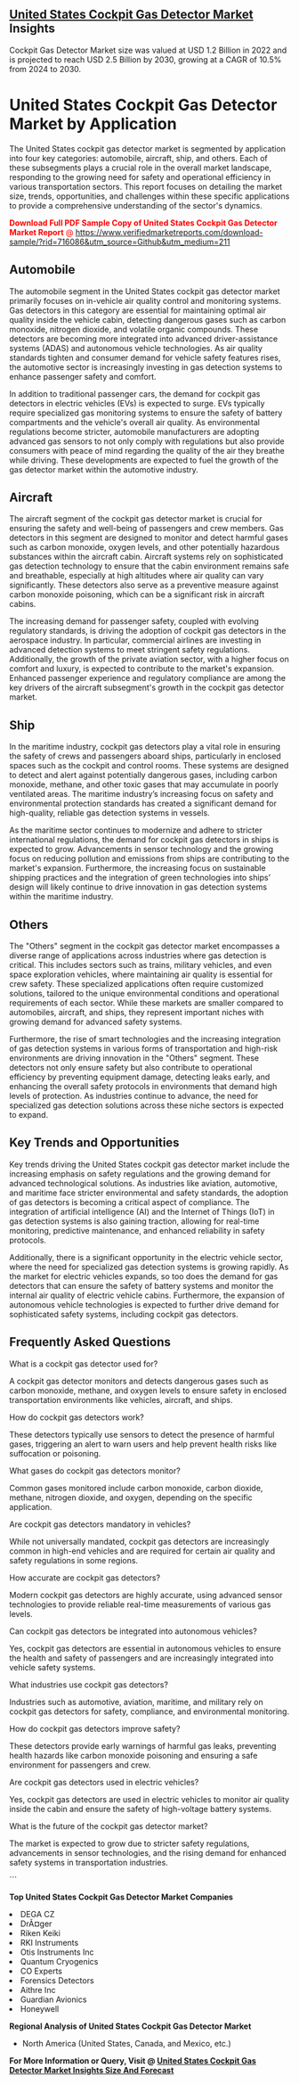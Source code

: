 <h2><a href="https://www.verifiedmarketreports.com/download-sample/?rid=716086&amp;utm_source=Github&amp;utm_medium=211" target="_blank">United States Cockpit Gas Detector Market</a> Insights</h2><p>Cockpit Gas Detector Market size was valued at USD 1.2 Billion in 2022 and is projected to reach USD 2.5 Billion by 2030, growing at a CAGR of 10.5% from 2024 to 2030.</p><p><h1>United States Cockpit Gas Detector Market by Application</h1><p>The United States cockpit gas detector market is segmented by application into four key categories: automobile, aircraft, ship, and others. Each of these subsegments plays a crucial role in the overall market landscape, responding to the growing need for safety and operational efficiency in various transportation sectors. This report focuses on detailing the market size, trends, opportunities, and challenges within these specific applications to provide a comprehensive understanding of the sector's dynamics.</p><p><p><span class=""><span style="color: #ff0000;"><strong>Download Full PDF Sample Copy of United States Cockpit Gas Detector Market Report</strong> @ </span><a href="https://www.verifiedmarketreports.com/download-sample/?rid=716086&amp;utm_source=Github&amp;utm_medium=211" target="_blank">https://www.verifiedmarketreports.com/download-sample/?rid=716086&amp;utm_source=Github&amp;utm_medium=211</a></span></p></p><h2>Automobile</h2><p>The automobile segment in the United States cockpit gas detector market primarily focuses on in-vehicle air quality control and monitoring systems. Gas detectors in this category are essential for maintaining optimal air quality inside the vehicle cabin, detecting dangerous gases such as carbon monoxide, nitrogen dioxide, and volatile organic compounds. These detectors are becoming more integrated into advanced driver-assistance systems (ADAS) and autonomous vehicle technologies. As air quality standards tighten and consumer demand for vehicle safety features rises, the automotive sector is increasingly investing in gas detection systems to enhance passenger safety and comfort.</p><p>In addition to traditional passenger cars, the demand for cockpit gas detectors in electric vehicles (EVs) is expected to surge. EVs typically require specialized gas monitoring systems to ensure the safety of battery compartments and the vehicle's overall air quality. As environmental regulations become stricter, automobile manufacturers are adopting advanced gas sensors to not only comply with regulations but also provide consumers with peace of mind regarding the quality of the air they breathe while driving. These developments are expected to fuel the growth of the gas detector market within the automotive industry.</p><h2>Aircraft</h2><p>The aircraft segment of the cockpit gas detector market is crucial for ensuring the safety and well-being of passengers and crew members. Gas detectors in this segment are designed to monitor and detect harmful gases such as carbon monoxide, oxygen levels, and other potentially hazardous substances within the aircraft cabin. Aircraft systems rely on sophisticated gas detection technology to ensure that the cabin environment remains safe and breathable, especially at high altitudes where air quality can vary significantly. These detectors also serve as a preventive measure against carbon monoxide poisoning, which can be a significant risk in aircraft cabins.</p><p>The increasing demand for passenger safety, coupled with evolving regulatory standards, is driving the adoption of cockpit gas detectors in the aerospace industry. In particular, commercial airlines are investing in advanced detection systems to meet stringent safety regulations. Additionally, the growth of the private aviation sector, with a higher focus on comfort and luxury, is expected to contribute to the market's expansion. Enhanced passenger experience and regulatory compliance are among the key drivers of the aircraft subsegment's growth in the cockpit gas detector market.</p><h2>Ship</h2><p>In the maritime industry, cockpit gas detectors play a vital role in ensuring the safety of crews and passengers aboard ships, particularly in enclosed spaces such as the cockpit and control rooms. These systems are designed to detect and alert against potentially dangerous gases, including carbon monoxide, methane, and other toxic gases that may accumulate in poorly ventilated areas. The maritime industry’s increasing focus on safety and environmental protection standards has created a significant demand for high-quality, reliable gas detection systems in vessels.</p><p>As the maritime sector continues to modernize and adhere to stricter international regulations, the demand for cockpit gas detectors in ships is expected to grow. Advancements in sensor technology and the growing focus on reducing pollution and emissions from ships are contributing to the market's expansion. Furthermore, the increasing focus on sustainable shipping practices and the integration of green technologies into ships’ design will likely continue to drive innovation in gas detection systems within the maritime industry.</p><h2>Others</h2><p>The "Others" segment in the cockpit gas detector market encompasses a diverse range of applications across industries where gas detection is critical. This includes sectors such as trains, military vehicles, and even space exploration vehicles, where maintaining air quality is essential for crew safety. These specialized applications often require customized solutions, tailored to the unique environmental conditions and operational requirements of each sector. While these markets are smaller compared to automobiles, aircraft, and ships, they represent important niches with growing demand for advanced safety systems.</p><p>Furthermore, the rise of smart technologies and the increasing integration of gas detection systems in various forms of transportation and high-risk environments are driving innovation in the "Others" segment. These detectors not only ensure safety but also contribute to operational efficiency by preventing equipment damage, detecting leaks early, and enhancing the overall safety protocols in environments that demand high levels of protection. As industries continue to advance, the need for specialized gas detection solutions across these niche sectors is expected to expand.</p><h2>Key Trends and Opportunities</h2><p>Key trends driving the United States cockpit gas detector market include the increasing emphasis on safety regulations and the growing demand for advanced technological solutions. As industries like aviation, automotive, and maritime face stricter environmental and safety standards, the adoption of gas detectors is becoming a critical aspect of compliance. The integration of artificial intelligence (AI) and the Internet of Things (IoT) in gas detection systems is also gaining traction, allowing for real-time monitoring, predictive maintenance, and enhanced reliability in safety protocols.</p><p>Additionally, there is a significant opportunity in the electric vehicle sector, where the need for specialized gas detection systems is growing rapidly. As the market for electric vehicles expands, so too does the demand for gas detectors that can ensure the safety of battery systems and monitor the internal air quality of electric vehicle cabins. Furthermore, the expansion of autonomous vehicle technologies is expected to further drive demand for sophisticated safety systems, including cockpit gas detectors.</p><h2>Frequently Asked Questions</h2><p>What is a cockpit gas detector used for?</p><p>A cockpit gas detector monitors and detects dangerous gases such as carbon monoxide, methane, and oxygen levels to ensure safety in enclosed transportation environments like vehicles, aircraft, and ships.</p><p>How do cockpit gas detectors work?</p><p>These detectors typically use sensors to detect the presence of harmful gases, triggering an alert to warn users and help prevent health risks like suffocation or poisoning.</p><p>What gases do cockpit gas detectors monitor?</p><p>Common gases monitored include carbon monoxide, carbon dioxide, methane, nitrogen dioxide, and oxygen, depending on the specific application.</p><p>Are cockpit gas detectors mandatory in vehicles?</p><p>While not universally mandated, cockpit gas detectors are increasingly common in high-end vehicles and are required for certain air quality and safety regulations in some regions.</p><p>How accurate are cockpit gas detectors?</p><p>Modern cockpit gas detectors are highly accurate, using advanced sensor technologies to provide reliable real-time measurements of various gas levels.</p><p>Can cockpit gas detectors be integrated into autonomous vehicles?</p><p>Yes, cockpit gas detectors are essential in autonomous vehicles to ensure the health and safety of passengers and are increasingly integrated into vehicle safety systems.</p><p>What industries use cockpit gas detectors?</p><p>Industries such as automotive, aviation, maritime, and military rely on cockpit gas detectors for safety, compliance, and environmental monitoring.</p><p>How do cockpit gas detectors improve safety?</p><p>These detectors provide early warnings of harmful gas leaks, preventing health hazards like carbon monoxide poisoning and ensuring a safe environment for passengers and crew.</p><p>Are cockpit gas detectors used in electric vehicles?</p><p>Yes, cockpit gas detectors are used in electric vehicles to monitor air quality inside the cabin and ensure the safety of high-voltage battery systems.</p><p>What is the future of the cockpit gas detector market?</p><p>The market is expected to grow due to stricter safety regulations, advancements in sensor technologies, and the rising demand for enhanced safety systems in transportation industries.</p>```</p><p><strong>Top United States Cockpit Gas Detector Market Companies</strong></p><div data-test-id=""><p><li>DEGA CZ</li><li> DrÃ¤ger</li><li> Riken Keiki</li><li> RKI Instruments</li><li> Otis Instruments Inc</li><li> Quantum Cryogenics</li><li> CO Experts</li><li> Forensics Detectors</li><li> Aithre Inc</li><li> Guardian Avionics</li><li> Honeywell</li></p><div><strong>Regional Analysis of&nbsp;United States Cockpit Gas Detector Market</strong></div><ul><li dir="ltr"><p dir="ltr">North America&nbsp;(United States, Canada, and Mexico, etc.)</p></li></ul><p><strong>For More Information or Query, Visit @&nbsp;</strong><strong><a href="https://www.verifiedmarketreports.com/product/cockpit-gas-detector-market/?utm_source=Github&amp;utm_medium=211" target="_blank">United States Cockpit Gas Detector Market Insights Size And Forecast</a></strong></p></div>
